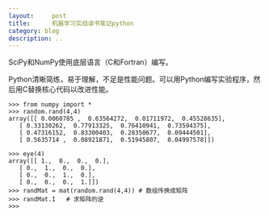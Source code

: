 ```yaml
---
layout:     post
title:      机器学习实战读书笔记python
category: blog
description: ..
---
```


SciPy和NumPy使用底层语言（C和Fortran）编写。

Python清晰简练，易于理解，不足是性能问题。可以用Python编写实验程序，然后用C替换核心代码以改进性能。

	>>> from numpy import *
	>>> random.rand(4,4)
	array([[ 0.0060785 ,  0.63564272,  0.01711972,  0.45528635],
       [ 0.33130262,  0.77913325,  0.76410941,  0.73594375],
       [ 0.47316152,  0.83300403,  0.28350677,  0.09444501],
       [ 0.5635714 ,  0.08921871,  0.51945807,  0.04997578]])
       
	>>> eye(4)
	array([[ 1.,  0.,  0.,  0.],
       [ 0.,  1.,  0.,  0.],
       [ 0.,  0.,  1.,  0.],
       [ 0.,  0.,  0.,  1.]])
    >>> randMat = mat(random.rand(4,4)) # 数组传换成矩阵
    >>> randMat.I   # 求矩阵的逆
    >>> 
